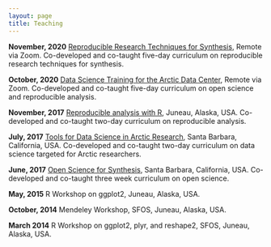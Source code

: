 ```yaml
---
layout: page
title: Teaching
---
```



**November, 2020** [Reproducible Research Techniques for Synthesis](https://learning.nceas.ucsb.edu/2020-11-RRCourse/), Remote via Zoom. Co-developed and co-taught five-day curriculum on reproducible research techniques for synthesis.

**October, 2020** [Data Science Training for the Arctic Data Center](https://training.arcticdata.io/2020-10-arctic/), Remote via Zoom. Co-developed and co-taught five-day curriculum on open science and reproducible analysis.

**November, 2017** [Reproducible analysis with R](https://nceas.github.io/sasap-training/), Juneau, Alaska, USA. Co-developed and co-taught two-day curriculum on reproducible analysis.

**July, 2017** [Tools for Data Science in Arctic Research](https://training.arcticdata.io/), Santa Barbara, California, USA. Co-developed and co-taught two-day curriculum on data science targeted for Arctic researchers.

**June, 2017**  [Open Science for Synthesis](https://www.nceas.ucsb.edu/OSS), Santa Barbara, California, USA. Co-developed and co-taught three week curriculum on open science.

**May, 2015** R Workshop on ggplot2, Juneau, Alaska, USA.

**October, 2014** Mendeley Workshop, SFOS, Juneau, Alaska, USA.

**March 2014** R Workshop on ggplot2, plyr, and reshape2, SFOS, Juneau, Alaska, USA.
